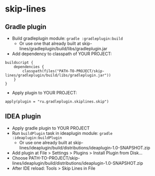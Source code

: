 # skip-lines

## Gradle plugin
* Build gradleplugin module: `gradle :gradleplugin:build`
  * Or use one that already built at skip-lines/gradleplugin/build/libs/gradleplugin.jar
* Add dependency to classpath of YOUR PROJECT:
```
buildscript {
    dependencies {
        classpath(files("PATH-TO-PROJECT/skip-lines/gradleplugin/build/libs/gradleplugin.jar"))
    }
}
```
* Apply plugin to YOUR PROJECT:
```
apply(plugin = "ru.gradleplugin.skiplines.skip")
```

## IDEA plugin
* Apply gradle plugin to YOUR PROJECT
* Run `buildPlugin` task in ideaplugin module: `gradle :ideaplugin:buildPlugin`
  * Or use one already built at skip-lines/ideaplugin/build/distributions/ideaplugin-1.0-SNAPSHOT.zip
* Add plugin at File > Settings > Plugins > Install Plugin from Disk...
* Choose PATH-TO-PROJECT/skip-lines/ideaplugin/build/distributions/ideaplugin-1.0-SNAPSHOT.zip 
* After IDE reload: Tools > Skip Lines in File
